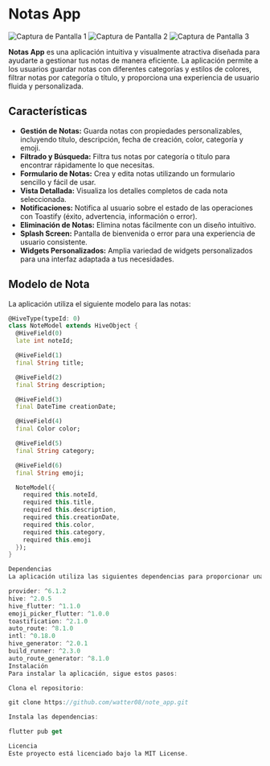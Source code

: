 # Notas App

![Captura de Pantalla 1](ruta/a/imagen1.png) ![Captura de Pantalla 2](ruta/a/imagen2.png) ![Captura de Pantalla 3](ruta/a/imagen3.png)

**Notas App** es una aplicación intuitiva y visualmente atractiva diseñada para ayudarte a gestionar tus notas de manera eficiente. La aplicación permite a los usuarios guardar notas con diferentes categorías y estilos de colores, filtrar notas por categoría o título, y proporciona una experiencia de usuario fluida y personalizada.

## Características

- **Gestión de Notas:** Guarda notas con propiedades personalizables, incluyendo título, descripción, fecha de creación, color, categoría y emoji.
- **Filtrado y Búsqueda:** Filtra tus notas por categoría o título para encontrar rápidamente lo que necesitas.
- **Formulario de Notas:** Crea y edita notas utilizando un formulario sencillo y fácil de usar.
- **Vista Detallada:** Visualiza los detalles completos de cada nota seleccionada.
- **Notificaciones:** Notifica al usuario sobre el estado de las operaciones con Toastify (éxito, advertencia, información o error).
- **Eliminación de Notas:** Elimina notas fácilmente con un diseño intuitivo.
- **Splash Screen:** Pantalla de bienvenida o error para una experiencia de usuario consistente.
- **Widgets Personalizados:** Amplia variedad de widgets personalizados para una interfaz adaptada a tus necesidades.

## Modelo de Nota

La aplicación utiliza el siguiente modelo para las notas:

```dart
@HiveType(typeId: 0)
class NoteModel extends HiveObject {
  @HiveField(0)
  late int noteId;

  @HiveField(1)
  final String title;

  @HiveField(2)
  final String description;

  @HiveField(3)
  final DateTime creationDate;

  @HiveField(4)
  final Color color;

  @HiveField(5)
  final String category;

  @HiveField(6)
  final String emoji;

  NoteModel({
    required this.noteId,
    required this.title,
    required this.description,
    required this.creationDate,
    required this.color,
    required this.category,
    required this.emoji
  });
}

Dependencias
La aplicación utiliza las siguientes dependencias para proporcionar una experiencia fluida y moderna:

provider: ^6.1.2
hive: ^2.0.5
hive_flutter: ^1.1.0
emoji_picker_flutter: ^1.0.0
toastification: ^2.1.0
auto_route: ^8.1.0
intl: ^0.18.0
hive_generator: ^2.0.1
build_runner: ^2.3.0
auto_route_generator: ^8.1.0
Instalación
Para instalar la aplicación, sigue estos pasos:

Clona el repositorio:

git clone https://github.com/watter08/note_app.git

Instala las dependencias:

flutter pub get

Licencia
Este proyecto está licenciado bajo la MIT License.